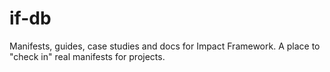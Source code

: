 # if-db
Manifests, guides, case studies and docs for Impact Framework. A place to "check in" real manifests for projects.
